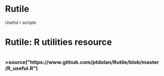 # Rutile
Useful r scripts

<h1>Rutile: R utilities resource<h1/>
<h3>
>source("https://www.github.com/ptdolan/Rutile/blob/master/R_useful.R")
<h3>
